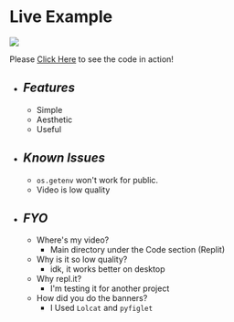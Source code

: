 # Live Example
![](https://media.discordapp.net/attachments/654671023677112320/815595224859803648/unknown.png)


Please [Click Here](https://repl.it/@Simer00/Youtube-Video-Downloader?v=1) to see the code in action!

* ## __*Features*__
  * Simple
  * Aesthetic
  * Useful
 
* ## __*Known Issues*__
  * `os.getenv` won't work for public.
  * Video is low quality

* ## __*FYO*__
  * Where's my video?
    * Main directory under the Code section (Replit)
  * Why is it so low quality?
    * idk, it works better on desktop
  * Why repl.it?
    * I'm testing it for another project
  * How did you do the banners?
    * I Used `Lolcat` and `pyfiglet`
